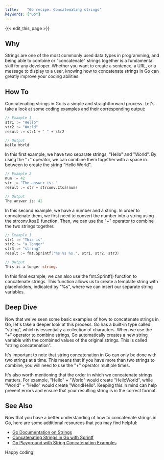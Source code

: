 ```yaml
---
title:    "Go recipe: Concatenating strings"
keywords: ["Go"]
---
```


{{< edit_this_page >}}

## Why

Strings are one of the most commonly used data types in programming, and being able to combine or "concatenate" strings together is a fundamental skill for any developer. Whether you want to create a sentence, a URL, or a message to display to a user, knowing how to concatenate strings in Go can greatly improve your coding abilities.

## How To

Concatenating strings in Go is a simple and straightforward process. Let's take a look at some coding examples and their corresponding output:

```Go
// Example 1
str1 := "Hello"
str2 := "World"
result := str1 + " " + str2

// Output
Hello World
```

In this first example, we have two separate strings, "Hello" and "World". By using the "+" operator, we can combine them together with a space in between to create the string "Hello World".

```Go
// Example 2
num := 42
str := "The answer is: "
result := str + strconv.Itoa(num)

// Output
The answer is: 42
```

In this second example, we have a number and a string. In order to concatenate them, we first need to convert the number into a string using the strconv.Itoa() function. Then, we can use the "+" operator to combine the two strings together.

```Go
// Example 3
str1 := "This is"
str2 := "a longer"
str3 := "string"
result := fmt.Sprintf("%s %s %s.", str1, str2, str3)

// Output
This is a longer string.
```

In this final example, we can also use the fmt.Sprintf() function to concatenate strings. This function allows us to create a template string with placeholders, indicated by "%s", where we can insert our separate string variables.

## Deep Dive

Now that we've seen some basic examples of how to concatenate strings in Go, let's take a deeper look at this process. Go has a built-in type called "string", which is essentially a collection of characters. When we use the "+" operator to combine strings, Go automatically creates a new string variable with the combined values of the original strings. This is called "string concatenation".

It's important to note that string concatenation in Go can only be done with two strings at a time. This means that if you have more than two strings to combine, you will need to use the "+" operator multiple times.

It's also worth mentioning that the order in which we concatenate strings matters. For example, "Hello" + "World" would create "HelloWorld", while "World" + "Hello" would create "WorldHello". Keeping this in mind can help prevent errors and ensure that your resulting string is in the correct format.

## See Also

Now that you have a better understanding of how to concatenate strings in Go, here are some additional resources that you may find helpful:

- [Go Documentation on Strings](https://golang.org/pkg/strings/)
- [Concatenating Strings in Go with Sprintf](https://www.calhoun.io/how-to-concatenate-strings-in-go/)
- [Go Playground with String Concatenation Examples](https://play.golang.org/p/KAbdDFK18Qy)

Happy coding!